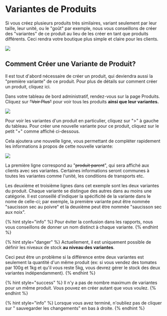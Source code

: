 # Variantes de Produits

Si vous créez plusieurs produits très similaires, variant seulement par leur taille, leur unité, ou le "goût" par exemple, nous vous conseillons de créer des "variantes" de ce produit au lieu de les créer en tant que produits différents. Ceci rendra votre boutique plus simple et claire pour les clients.

![](../../.gitbook/assets/productweightunit-price.jpg)

## Comment Créer une Variante de Produit?

Il est tout d'abord nécessaire de créer un produit, qui deviendra aussi la "première variante" de ce produit. Pour plus de détails sur comment créer un produit, cliquez ici.

Dans votre tableau de bord administratif, rendez-vous sur la page Produits. Cliquez sur ~~"Voir Plus"~~ pour voir tous les produits **ainsi que leur variantes.**

![](../../.gitbook/assets/variants1.jpg)

Pour voir les variantes d'un produit en particulier, cliquez sur "&gt;" à gauche du tableau. Pour créer une nouvelle variante pour ce produit, cliquez sur le petit "+" comme affiché ci-dessous.

Cela ajoutera une nouvelle ligne, vous permettant de compléter rapidement les informations à propos de cette nouvelle variante:

![](../../.gitbook/assets/variants2.jpg)

La première ligne correspond au "~~produit parent~~", qui sera affiché aux clients avec ses variantes. Certaines informations seront communes à toutes les variantes comme l'unité, les conditions de transports etc.

Les deuxième et troisième lignes dans cet exemple sont les deux variantes du produit. Chaque variante se distingue des autres dans au moins une catégorie. Il est conseillé d'indiquer la spécificité de la variante dans le nome de celle-ci; par exemple, la première variante peut être nommée "saucisson sec au poivre" et la deuxième peut être nommée "saucisson sec aux noix".

{% hint style="info" %}
Pour éviter la confusion dans les rapports, nous vous conseillons de donner un nom distinct à chaque variante.
{% endhint %}

{% hint style="danger" %}
Actuellement, il est uniquement possible de définir les niveaux de stock **au niveau des variantes**.

Ceci peut être un problème si la différence entre deux variantes est seulement la quantité d'un même produit \(ex: si vous vendez des tomates par 100g et 1kg et qu'il vous reste 5kg, vous devrez gérer le stock des deux variantes indépendamment\).
{% endhint %}

{% hint style="success" %}
Il n'y a pas de nombre maximum de variantes pour un même produit. Vous pouvez en créer autant que vous voulez.
{% endhint %}

{% hint style="info" %}
Lorsque vous avez terminé, n'oubliez pas de cliquer sur " sauvegarder les changements" en bas à droite.
{% endhint %}



